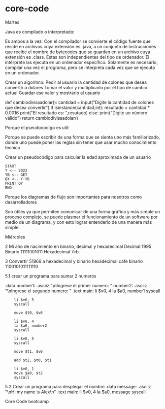 # core-code
Martes

Java es compilado o interpretado:

Es ambos a la vez. Con el compilador se convierte el código fuente que reside en archivos cuya extensión es .java, a un conjunto de instrucciones que recibe el nombre de bytecodes que se guardan en un archivo cuya extensión es .class. Estas son independientes del tipo de ordenador. El intérprete las ejecuta en un ordenador específico. Solamente es necesario, compilar una vez el programa, pero se interpreta cada vez que se ejecuta en un ordenador.

Crear un algoritmo:
  Pedir al usuario la cantidad de colones que desea convertir a dolares
  Tomar el valor y multiplicarlo por el tipo de cambio actual 
  Guardar ese valor y mostrarlo al usuario
  
  def cambiodivisaadolar():
      cantidad = input("Digite la cantidad de colones que desea convertir")
      if isinstance(cantidad,int):
          resultado = cantidad * 0.0016
          print("El resultado es: ",resutado)
      else:
          print("Digite un número válido")
          return cambiodivisaadolar()
 
 
 Porque el pseudocodigo es util:
 
 Porque se puede escribir de una forma que se sienta uno más familiarizado, donde uno puede poner las reglas sin tener que usar 
 mucho conocimiento tecnico
 
 Crear un pseudocódigo para calcular la edad aproximada de un usuario
 
    START 
    Y <-- 2022
    YB <-- GET
    QY <-- Y-YB
    PRINT QY
    END
  
  Porque los diagramas de flujo son importantes para nosotros como desarrolladores
  
  Son útiles ya que permiten comunicar de una forma gráfica y más simple un proceso complejo, se puede plasmar el funcionamiento de un software 
  por medio de un diagrama, y con esto lograr entenderlo de una manera más simple.
 
 Miércoles
 
 2 Mi año de nacimiento en binario, decimal y hexadecimal
 Decimal 1995
 Binario 11111001011
 Hexadecimal 7cb
 
 3 Convertir 51966 a hexadecimal y binario
 hexadecimal cafe
 binario 1100101011111110
 
 5.1 crear un programa para sumar 2 numeros
 
 .data
	number1: .asciiz "\nIngrese el primer numero: "
	number2: .asciiz "\nIngrese el segundo numero: "
.text
	main:
		li $v0, 4
		la $a0, number1
		syscall

		li $v0, 5
		syscall

		move $t0, $v0

		li $v0, 4
		la $a0, number2
		syscall

		li $v0, 5
		syscall

		move $t1, $v0
		
		add $t2, $t0, $t1

		li $v0, 1
		move $a0, $t2
		syscall
    
 5.2 Crear un programa para desplegar el nombre
  .data
    message: .asciiz "\nHi my name is Alex\n"
  .text
    main:
      li $v0, 4
      la $a0, message
      syscall
 
 
 
 
Core Code bootcamp
